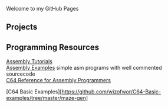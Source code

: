 Welcome to my GitHub Pages

## Projects 

## Programming Resources
[Assembly Tutorials](asm-tutorials.md)  
[Assembly Examples](asm-examples.md) simple asm programs with well commented sourcecode  
[C64 Reference for Assembly Programmers](asm-reference/README.md)  
 
[C64 Basic Examples][https://github.com/wizofwor/C64-Basic-examples/tree/master/maze-gen]  
